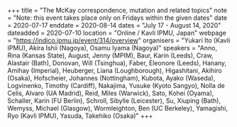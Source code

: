 +++
title = "The McKay correspondence, mutation and related topics"
note = "Note: this event takes place only on Fridays within the given dates"
date = 2020-07-17
enddate = 2020-08-14
dates = "July 17 - August 14, 2020"
dateadded = 2020-07-10
location = "Online / Kavli IPMU, Japan"
webpage = "https://indico.ipmu.jp/event/314/overview"
organisers = "Yukari Ito (Kavli IPMU), Akira Ishii (Nagoya), Osamu Iyama (Nagoya)"
speakers = "Anno, Rina (Kansas State), August, Jenny (MPIM), Baur, Karin (Leeds), Craw, Alastair (Bath), Donovan, Will (Tsinghua), Faber, Eleonore (Leeds), Hanany, Amihay (Imperial), Heuberger, Liana (Loughborough), Higashitani, Akihiro (Osaka), Hofscheier, Johannes (Nottingham), Kubota, Ayako (Waseda), Logvinenko, Timothy (Cardiff), Nakajima, Yusuke (Kyoto Sangyo), Nolla de Celis, Alvaro (UA Madrid), Reid, Miles (Warwick), Sato, Kohei (Oyama), Schaller, Karin (FU Berlin), Schroll, Sibylle (Leicester), Su, Xiuping (Bath), Wemyss, Michael (Glasgow), Wormleighton, Ben (UC Berkeley), Yamagishi, Ryo (Kavli IPMU), Yasuda, Takehiko (Osaka)"
+++
